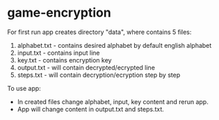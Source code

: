 # game-encryption

For first run app creates directory "data", where contains 5 files:
1. alphabet.txt - contains desired alphabet by default english alphabet
2. input.txt - contains input line
3. key.txt - contains encryption key
4. output.txt - will contain decrypted/ecrypted line
5. steps.txt - will contain decryption/ecryption step by step

To use app:
- In created files change alphabet, input, key content and rerun app. 
- App will change content in output.txt and steps.txt.
